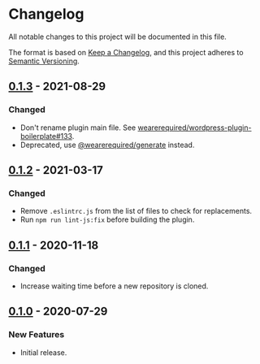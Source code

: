 # Changelog
All notable changes to this project will be documented in this file.

The format is based on [Keep a Changelog](https://keepachangelog.com/en/1.0.0/),
and this project adheres to [Semantic Versioning](https://semver.org/spec/v2.0.0.html).

## [0.1.3] - 2021-08-29

### Changed

* Don't rename plugin main file. See [wearerequired/wordpress-plugin-boilerplate#133](https://github.com/wearerequired/wordpress-plugin-boilerplate/pull/133).
* Deprecated, use [@wearerequired/generate](https://github.com/wearerequired/js/tree/master/packages/generate) instead.

## [0.1.2] - 2021-03-17

### Changed

* Remove `.eslintrc.js` from the list of files to check for replacements.
* Run `npm run lint-js:fix` before building the plugin.

## [0.1.1] - 2020-11-18

### Changed

* Increase waiting time before a new repository is cloned.

## [0.1.0] - 2020-07-29

### New Features

* Initial release.

[Unreleased]:https://github.com/wearerequired/js/compare/@wearerequired/wordpress-plugin-boilerplate@0.1.3...HEAD
[0.1.3]: https://github.com/wearerequired/js/compare/@wearerequired/wordpress-plugin-boilerplate@0.1.2...@wearerequired/wordpress-plugin-boilerplate@0.1.3
[0.1.2]: https://github.com/wearerequired/js/compare/@wearerequired/wordpress-plugin-boilerplate@0.1.1...@wearerequired/wordpress-plugin-boilerplate@0.1.2
[0.1.1]: https://github.com/wearerequired/js/compare/@wearerequired/wordpress-plugin-boilerplate@0.1.0...@wearerequired/wordpress-plugin-boilerplate@0.1.1
[0.1.0]: https://github.com/wearerequired/js/releases/tag/@wearerequired/wordpress-plugin-boilerplate@0.1.0
